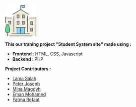 <img src="profile_page/images/university.png" alt="university" width="100"/> 

<b> This our traning project "Student System site" made using : </b>
- <b> Frontend </b> : HTML, CSS, Javascript
- <b> Backend </b> : PHP

<b> Project Contributors : </b>
- [Lama Salah](https://github.com/LamaSalah32)
- [Peter Joseph](https://github.com/PeterTorki)
- [Mina Magdyh](https://github.com/MiinaMagdy)
- [Eman Mohamed](https://github.com/EmanMohamed36)
- [Fatma Refaat](https://github.com/fatmarefaat16)

